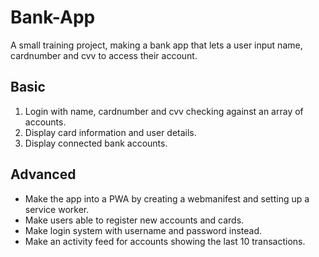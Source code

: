 # Bank-App
A small training project, making a bank app that lets a user input name, cardnumber and cvv to access their account.

## Basic
1. Login with name, cardnumber and cvv checking against an array of accounts.
2. Display card information and user details.
3. Display connected bank accounts.

## Advanced
- Make the app into a PWA by creating a webmanifest and setting up a service worker.
- Make users able to register new accounts and cards.
- Make login system with username and password instead.
- Make an activity feed for accounts showing the last 10 transactions.
